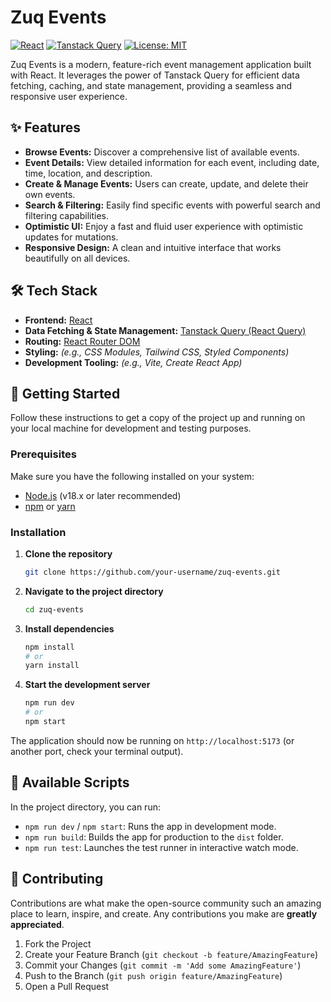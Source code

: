 # Zuq Events

[![React](https://img.shields.io/badge/React-18.x-blue.svg?style=for-the-badge&logo=react)](https://reactjs.org/)
[![Tanstack Query](https://img.shields.io/badge/Tanstack%20Query-v4-FF4154?style=for-the-badge&logo=react-query)](https://tanstack.com/query/v4)
[![License: MIT](https://img.shields.io/badge/License-MIT-yellow.svg?style=for-the-badge)](https://opensource.org/licenses/MIT)

Zuq Events is a modern, feature-rich event management application built with React. It leverages the power of Tanstack Query for efficient data fetching, caching, and state management, providing a seamless and responsive user experience.

## ✨ Features

- **Browse Events:** Discover a comprehensive list of available events.
- **Event Details:** View detailed information for each event, including date, time, location, and description.
- **Create & Manage Events:** Users can create, update, and delete their own events.
- **Search & Filtering:** Easily find specific events with powerful search and filtering capabilities.
- **Optimistic UI:** Enjoy a fast and fluid user experience with optimistic updates for mutations.
- **Responsive Design:** A clean and intuitive interface that works beautifully on all devices.

## 🛠️ Tech Stack

- **Frontend:** [React](https://reactjs.org/)
- **Data Fetching & State Management:** [Tanstack Query (React Query)](https://tanstack.com/query/v4)
- **Routing:** [React Router DOM](https://reactrouter.com/)
- **Styling:** _(e.g., CSS Modules, Tailwind CSS, Styled Components)_
- **Development Tooling:** _(e.g., Vite, Create React App)_

## 🚀 Getting Started

Follow these instructions to get a copy of the project up and running on your local machine for development and testing purposes.

### Prerequisites

Make sure you have the following installed on your system:

- [Node.js](https://nodejs.org/) (v18.x or later recommended)
- [npm](https://www.npmjs.com/) or [yarn](https://yarnpkg.com/)

### Installation

1.  **Clone the repository**

    ```bash
    git clone https://github.com/your-username/zuq-events.git
    ```

2.  **Navigate to the project directory**

    ```bash
    cd zuq-events
    ```

3.  **Install dependencies**

    ```bash
    npm install
    # or
    yarn install
    ```

4.  **Start the development server**
    ```bash
    npm run dev
    # or
    npm start
    ```

The application should now be running on `http://localhost:5173` (or another port, check your terminal output).

## 📜 Available Scripts

In the project directory, you can run:

- `npm run dev` / `npm start`: Runs the app in development mode.
- `npm run build`: Builds the app for production to the `dist` folder.
- `npm run test`: Launches the test runner in interactive watch mode.

## 🤝 Contributing

Contributions are what make the open-source community such an amazing place to learn, inspire, and create. Any contributions you make are **greatly appreciated**.

1.  Fork the Project
2.  Create your Feature Branch (`git checkout -b feature/AmazingFeature`)
3.  Commit your Changes (`git commit -m 'Add some AmazingFeature'`)
4.  Push to the Branch (`git push origin feature/AmazingFeature`)
5.  Open a Pull Request
